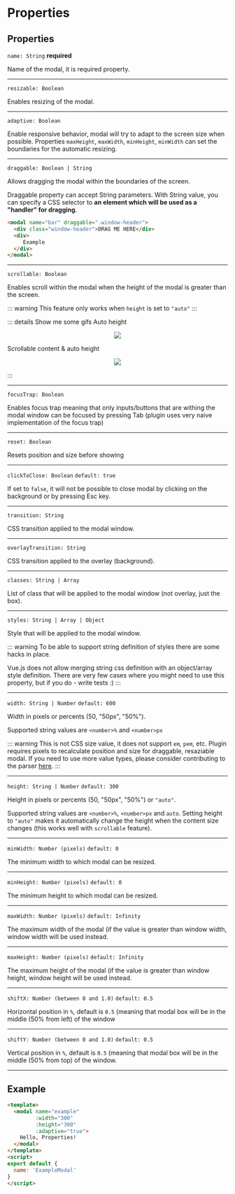 # Properties

## Properties

`name: String` **required**

Name of the modal, it is required property.

---

`resizable: Boolean` 

Enables resizing of the modal.

---

`adaptive: Boolean`

Enable responsive behavior, modal will try to adapt to the screen size when possible. Properties  `maxHeight`, `maxWidth`, `minHeight`, `minWidth` can set the boundaries for the automatic resizing.

---

`draggable: Boolean | String`

Allows dragging the modal within the boundaries of the screen.

Draggable property can accept String parameters. With String value, you can specify a CSS selector to **an element which will be used as a "handler" for dragging**.

```html
<modal name="bar" draggable=".window-header">
  <div class="window-header">DRAG ME HERE</div>
  <div>
     Example
  </div>
</modal>
```

---

`scrollable: Boolean`


Enables scroll within the modal when the height of the modal is greater than the screen.

::: warning
This feature only works when `height` is set to `"auto"`
:::

::: details Show me some gifs
Auto height

<p align="center">
  <img src="https://media.giphy.com/media/xUPGGpEV00RDDDeiuk/giphy.gif">
</p>

Scrollable content & auto height

<p align="center">
  <img src="https://media.giphy.com/media/xUn3CfwfH3ISuf4mxq/giphy.gif">
</p>

:::

---

`focusTrap: Boolean`

Enables focus trap meaning that only inputs/buttons that are withing the modal window can be focused by pressing Tab (plugin uses very naive implementation of the focus trap)

---

`reset: Boolean`

Resets position and size before showing

---

`clickToClose: Boolean`  `default: true`

If set to `false`, it will not be possible to close modal by clicking on the background or by pressing Esc key.

---

`transition: String`

CSS transition applied to the modal window.

---

`overlayTransition: String`

CSS transition applied to the overlay (background).

---

`classes: String | Array`

List of class that will be applied to the modal window (not overlay, just the box).

---

`styles: String | Array | Object` 

Style that will be applied to the modal window.


::: warning
To be able to support string definition of styles there are some hacks in place. 

Vue.js does not allow merging string css definition with an object/array style definition. There are very few cases where you might need to use this property, but if you do - write tests :)
:::

---

`width: String | Number` `default: 600`     

Width in pixels or percents (50, "50px", "50%").

Supported string values are `<number>%` and `<number>px`

::: warning
This is not CSS size value, it does not support `em`, `pem`, etc. Plugin requires pixels to recalculate position and size for draggable, resaziable modal. 
If you need to use more value types, please consider contributing to the parser [here](https://github.com/euvl/vue-js-modal/blob/master/src/utils/parser.js).
:::   

---

`height: String | Number` `default: 300`

Height in pixels or percents (50, "50px", "50%") or `"auto"`.                       
 
Supported string values are `<number>%`, `<number>px` and `auto`. Setting height to `"auto"` makes it automatically change the height when the content size changes (this works well with `scrollable` feature).

---

`minWidth: Number (pixels)` `default: 0`

The minimum width to which modal can be resized.

---

`minHeight: Number (pixels)` `default: 0`

The minimum height to which modal can be resized.

---

`maxWidth: Number (pixels)` `default: Infinity`

The maximum width of the modal (if the value is greater than window width, window width will be used instead.

---

`maxHeight: Number (pixels)` `default: Infinity`

The maximum height of the modal (if the value is greater than window height, window height will be used instead.

---

`shiftX: Number (between 0 and 1.0)` `default: 0.5`

Horizontal position in `%`, default is `0.5` (meaning that modal box will be in the middle (50% from left) of the window

---

`shiftY: Number (between 0 and 1.0)` `default: 0.5`

Vertical position in `%`, default is `0.5` (meaning that modal box will be in the middle (50% from top) of the window.

---

## Example 
```html
<template>
  <modal name="example"
         :width="300"
         :height="300"
         :adaptive="true">
    Hello, Properties!
  </modal>
</template>
<script>
export default {
  name: 'ExampleModal'
}
</script>
```